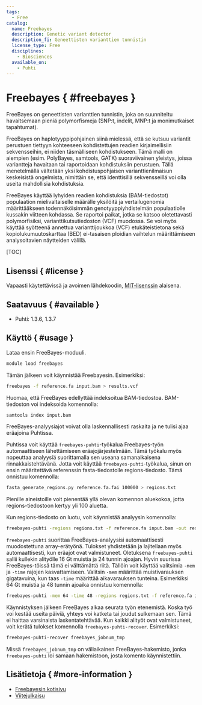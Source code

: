 ```yaml
---
tags:
  - Free
catalog:
  name: Freebayes
  description: Genetic variant detector
  description_fi: Geneettisten varianttien tunnistin
  license_type: Free
  disciplines:
    - Biosciences
  available_on:
    - Puhti
---
```


# Freebayes { #freebayes }

FreeBayes on geneettisten varianttien tunnistin, joka on suunniteltu havaitsemaan pieniä polymorfismeja (SNP:t, indelit, MNP:t ja monimutkaiset tapahtumat).

FreeBayes on haplotyyppipohjainen siinä mielessä, että se kutsuu variantit perustuen tiettyyn kohteeseen kohdistettujen readien kirjaimellisiin sekvensseihin, ei niiden täsmälliseen kohdistukseen. Tämä malli on aiempien (esim. PolyBayes, samtools, GATK) suoraviivainen yleistys, joissa variantteja havaitaan tai raportoidaan kohdistuksiin perustuen. Tällä menetelmällä vältetään yksi kohdistuspohjaisen varianttienilmaisun keskeisistä ongelmista, nimittäin se, että identtisillä sekvensseillä voi olla useita mahdollisia kohdistuksia.

FreeBayes käyttää lyhyiden readien kohdistuksia (BAM-tiedostot) populaation mielivaltaiselle määrälle yksilöitä ja vertailugenomia määrittääkseen todennäköisimmän genotyyppiyhdistelmän populaatiolle kussakin viitteen kohdassa. Se raportoi paikat, jotka se katsoo oletettavasti polymorfisiksi, varianttikutsutiedoston (VCF) muodossa. Se voi myös käyttää syötteenä annettua varianttijoukkoa (VCF) etukäteistietona sekä kopiolukumuutoskarttaa (BED) ei-tasaisen ploidian vaihtelun määrittämiseen analysoitavien näytteiden välillä.

[TOC]

## Lisenssi { #license }

Vapaasti käytettävissä ja avoimen lähdekoodin, [MIT-lisenssin](https://raw.githubusercontent.com/freebayes/freebayes/master/LICENSE) alaisena.

## Saatavuus { #available }

* Puhti: 1.3.6, 1.3.7

## Käyttö { #usage }

Lataa ensin FreeBayes-moduuli.

```bash
module load freebayes
```

Tämän jälkeen voit käynnistää Freebayesin. Esimerkiksi:

```bash
freebayes -f reference.fa input.bam > results.vcf
```

Huomaa, että FreeBayes edellyttää indeksoitua BAM-tiedostoa. BAM-tiedoston voi indeksoida komennolla:

```bash
samtools index input.bam
```

FreeBayes-analyysiajot voivat olla laskennallisesti raskaita ja ne tulisi ajaa eräajoina Puhtissa.

Puhtissa voit käyttää `freebayes-puhti`-työkalua Freebayes-työn automaattiseen lähettämiseen eräajojärjestelmään.
Tämä työkalu myös nopeuttaa analyysiä suorittamalla sen useana samanaikaisena rinnakkaistehtävänä.
Jotta voit käyttää `freebayes-puhti`-työkalua, sinun on ensin määritettävä referenssin fasta-tiedostolle regions-tiedosto.
Tämä onnistuu komennolla:

```bash
fasta_generate_regions.py reference.fa.fai 100000 > regions.txt
```

Pienille aineistoille voit pienentää yllä olevan komennon aluekokoa, jotta regions-tiedostoon kertyy yli 100 aluetta.

Kun regions-tiedosto on luotu, voit käynnistää analyysin komennolla:

```bash
freebayes-puhti -regions regions.txt -f reference.fa input.bam -out results.vcf
```

`freebayes-puhti` suorittaa FreeBayes-analyysisi automaattisesti muodostettuna array-erätyönä. Tulokset yhdistetään ja lajitellaan myös automaattisesti, kun eräajot ovat valmistuneet. Oletuksena `freebayes-puhti` sallii kullekin alityölle 16 Gt muistia ja 24 tunnin ajoajan. Hyvin suurissa FreeBayes-töissä tämä ei välttämättä riitä. Tällöin voit käyttää valitsimia `-mem` ja `-time` rajojen kasvattamiseen. Valitsin `-mem` määrittää muistivarauksen gigatavuina, kun taas `-time` määrittää aikavarauksen tunteina. Esimerkiksi 64 Gt muistia ja 48 tunnin ajoaika onnistuu komennolla:

```bash
freebayes-puhti -mem 64 -time 48 -regions regions.txt -f reference.fa input.bam -out results.vcf
```

Käynnistyksen jälkeen FreeBayes alkaa seurata työn etenemistä. Koska työ voi kestää useita päiviä, yhteys voi katketa tai joudut sulkemaan sen. Tämä ei haittaa varsinaista laskentatehtävää. Kun kaikki alityöt ovat valmistuneet, voit kerätä tulokset komennolla `freebayes-puhti-recover`. Esimerkiksi:

```bash
freebayes-puhti-recover freebayes_jobnum_tmp 
```

Missä `freebayes_jobnum_tmp` on väliaikainen FreeBayes-hakemisto, jonka `freebayes-puhti` loi samaan hakemistoon, josta komento käynnistettiin.

## Lisätietoja { #more-information }

* [Freebayesin kotisivu](https://github.com/ekg/freebayes/blob/master/README.md)
* [Viitejulkaisu](https://arxiv.org/abs/1207.3907)